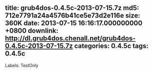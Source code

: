 title: grub4dos-0.4.5c-2013-07-15.7z
md5: 712e7791a24a4576b41ce5e73d2e116e
size: 360K
date: 2013-07-15 16:16:17.000000000 +0800
downlink: http://dl.grub4dos.chenall.net/grub4dos-0.4.5c-2013-07-15.7z
categories: 0.4.5c
tags: 0.4.5c
---

Labels: 
 TestOnly
